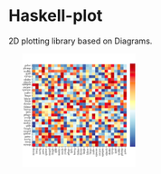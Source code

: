 Haskell-plot
============

2D plotting library based on Diagrams.

<ul style="list-style-type:none">
    <li style="display:inline"><a href="gallery/heatmap.md"><img height=200 width=200 src="gallery/heatmap.png" /></a></li>
</ul>
